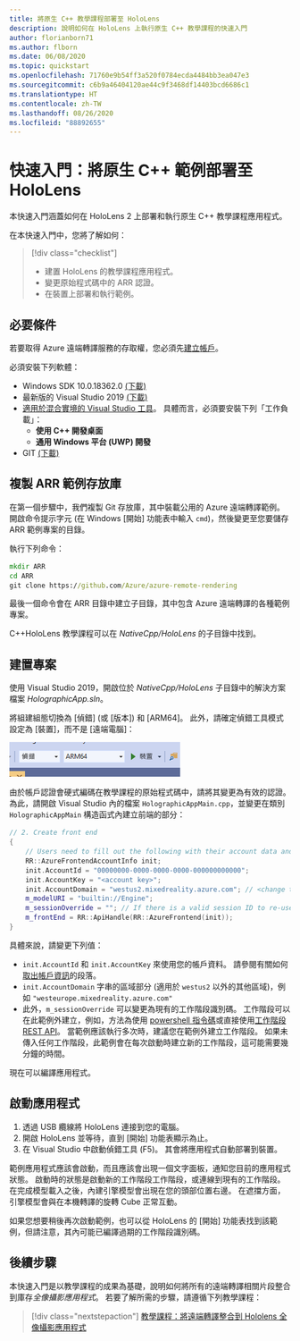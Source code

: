 ```yaml
---
title: 將原生 C++ 教學課程部署至 HoloLens
description: 說明如何在 HoloLens 上執行原生 C++ 教學課程的快速入門
author: florianborn71
ms.author: flborn
ms.date: 06/08/2020
ms.topic: quickstart
ms.openlocfilehash: 71760e9b54ff3a520f0784ecda4484bb3ea047e3
ms.sourcegitcommit: c6b9a46404120ae44c9f3468df14403bcd6686c1
ms.translationtype: HT
ms.contentlocale: zh-TW
ms.lasthandoff: 08/26/2020
ms.locfileid: "88892655"
---
```

# <a name="quickstart-deploy-native-c-sample-to-hololens"></a>快速入門：將原生 C++ 範例部署至 HoloLens

本快速入門涵蓋如何在 HoloLens 2 上部署和執行原生 C++ 教學課程應用程式。

在本快速入門中，您將了解如何：

> [!div class="checklist"]
>
>* 建置 HoloLens 的教學課程應用程式。
>* 變更原始程式碼中的 ARR 認證。
>* 在裝置上部署和執行範例。

## <a name="prerequisites"></a>必要條件

若要取得 Azure 遠端轉譯服務的存取權，您必須先[建立帳戶](../../../how-tos/create-an-account.md)。

必須安裝下列軟體：

* Windows SDK 10.0.18362.0 [(下載)](https://developer.microsoft.com/windows/downloads/windows-10-sdk)
* 最新版的 Visual Studio 2019 [(下載)](https://visualstudio.microsoft.com/vs/older-downloads/)
* [適用於混合實境的 Visual Studio 工具](https://docs.microsoft.com/windows/mixed-reality/install-the-tools)。 具體而言，必須要安裝下列「工作負載」：
  * **使用 C++ 開發桌面**
  * **通用 Windows 平台 (UWP) 開發**
* GIT [(下載)](https://git-scm.com/downloads)

## <a name="clone-the-arr-samples-repository"></a>複製 ARR 範例存放庫

在第一個步驟中，我們複製 Git 存放庫，其中裝載公用的 Azure 遠端轉譯範例。 開啟命令提示字元 (在 Windows [開始] 功能表中輸入 `cmd`)，然後變更至您要儲存 ARR 範例專案的目錄。

執行下列命令：

```cmd
mkdir ARR
cd ARR
git clone https://github.com/Azure/azure-remote-rendering
```

最後一個命令會在 ARR 目錄中建立子目錄，其中包含 Azure 遠端轉譯的各種範例專案。

C++HoloLens 教學課程可以在 *NativeCpp/HoloLens* 的子目錄中找到。

## <a name="build-the-project"></a>建置專案

使用 Visual Studio 2019，開啟位於 *NativeCpp/HoloLens* 子目錄中的解決方案檔案 *HolographicApp.sln*。

將組建組態切換為 [偵錯] (或 [版本]) 和 [ARM64]。 此外，請確定偵錯工具模式設定為 [裝置]，而不是 [遠端電腦]：

![Visual Studio 組態](media/vs-config-native-cpp-tutorial.png)

由於帳戶認證會硬式編碼在教學課程的原始程式碼中，請將其變更為有效的認證。 為此，請開啟 Visual Studio 內的檔案 `HolographicAppMain.cpp`，並變更在類別 `HolographicAppMain` 構造函式內建立前端的部分：

```cpp
// 2. Create front end
{
    // Users need to fill out the following with their account data and model
    RR::AzureFrontendAccountInfo init;
    init.AccountId = "00000000-0000-0000-0000-000000000000";
    init.AccountKey = "<account key>";
    init.AccountDomain = "westus2.mixedreality.azure.com"; // <change to your region>
    m_modelURI = "builtin://Engine";
    m_sessionOverride = ""; // If there is a valid session ID to re-use, put it here. Otherwise a new one is created
    m_frontEnd = RR::ApiHandle(RR::AzureFrontend(init));
}
```

具體來說，請變更下列值：
* `init.AccountId` 和 `init.AccountKey` 來使用您的帳戶資料。 請參閱有關如何[取出帳戶資訊](../../../how-tos/create-an-account.md#retrieve-the-account-information)的段落。
* `init.AccountDomain` 字串的區域部分 (適用於 `westus2` 以外的其他區域)，例如 `"westeurope.mixedreality.azure.com"`
* 此外，`m_sessionOverride` 可以變更為現有的工作階段識別碼。 工作階段可以在此範例外建立，例如，方法為使用 [powershell 指令碼](../../../samples/powershell-example-scripts.md#script-renderingsessionps1)或直接使用[工作階段 REST API](../../../how-tos/session-rest-api.md#create-a-session)。
當範例應該執行多次時，建議您在範例外建立工作階段。 如果未傳入任何工作階段，此範例會在每次啟動時建立新的工作階段，這可能需要幾分鐘的時間。

現在可以編譯應用程式。

## <a name="launch-the-application"></a>啟動應用程式

1. 透過 USB 纜線將 HoloLens 連接到您的電腦。
1. 開啟 HoloLens 並等待，直到 [開始] 功能表顯示為止。
1. 在 Visual Studio 中啟動偵錯工具 (F5)。 其會將應用程式自動部署到裝置。

範例應用程式應該會啟動，而且應該會出現一個文字面板，通知您目前的應用程式狀態。 啟動時的狀態是啟動新的工作階段工作階段，或連線到現有的工作階段。 在完成模型載入之後，內建引擎模型會出現在您的頭部位置右邊。 在遮擋方面，引擎模型會與在本機轉譯的旋轉 Cube 正常互動。

 如果您想要稍後再次啟動範例，也可以從 HoloLens 的 [開始] 功能表找到該範例，但請注意，其內可能已編譯過期的工作階段識別碼。

## <a name="next-steps"></a>後續步驟

本快速入門是以教學課程的成果為基礎，說明如何將所有的遠端轉譯相關片段整合到庫存*全像攝影應用程式*。 若要了解所需的步驟，請遵循下列教學課程：

> [!div class="nextstepaction"]
> [教學課程：將遠端轉譯整合到 Hololens 全像攝影應用程式](../../../tutorials/native-cpp/hololens/integrate-remote-rendering-into-holographic-app.md)
